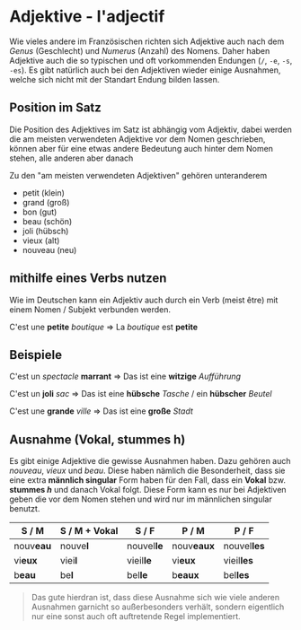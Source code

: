 # Adjektive - l'adjectif

Wie vieles andere im Französischen richten sich Adjektive auch nach dem *Genus* (Geschlecht) und *Numerus* (Anzahl) des Nomens. Daher haben Adjektive auch die so typischen und oft vorkommenden Endungen (`/`, `-e`, `-s`, `-es`). Es gibt natürlich auch bei den Adjektiven wieder einige Ausnahmen, welche sich nicht mit der Standart Endung bilden lassen.

## Position im Satz

Die Position des Adjektives im Satz ist abhängig vom Adjektiv, dabei werden die am meisten verwendeten Adjektive vor dem Nomen geschrieben, können aber für eine etwas andere Bedeutung auch hinter dem Nomen stehen, alle anderen aber danach

Zu den "am meisten verwendeten Adjektiven" gehören unteranderem

- petit (klein)
- grand (groß)
- bon (gut)
- beau (schön)
- joli (hübsch)
- vieux (alt)
- nouveau (neu)

## mithilfe eines Verbs nutzen

Wie im Deutschen kann ein Adjektiv auch durch ein Verb (meist être) mit einem Nomen / Subjekt verbunden werden.

C'est une **petite** *boutique* $\Longrightarrow$ La *boutique* est **petite**

## Beispiele

C'est un *spectacle* **marrant** $\Longrightarrow$ Das ist eine **witzige** *Aufführung*

C'est un **joli** *sac* $\Longrightarrow$ Das ist eine **hübsche** *Tasche* / ein **hübscher** *Beutel*

C'est une **grande** *ville* $\Longrightarrow$ Das ist eine **große** *Stadt*



## Ausnahme (Vokal, stummes h)

Es gibt einige Adjektive die gewisse Ausnahmen haben. Dazu gehören auch *nouveau*, *vieux* und *beau*. Diese haben nämlich die Besonderheit, dass sie eine extra **männlich singular** Form haben für den Fall, dass ein **Vokal** bzw. **stummes *h*** und danach Vokal folgt. Diese Form kann es nur bei Adjektiven geben die vor dem Nomen stehen und wird nur im männlichen singular benutzt.

| S / M       | S / M + Vokal | S / F        | P / M        | P / F         |
| ----------- | ------------- | ------------ | ------------ | ------------- |
| nouv**eau** | nouve**l**    | nouvel**le** | nouv**eaux** | nouvel**les** |
| vi**eux**   | viei**l**     | vieil**le**  | vi**eux**    | vieil**les**  |
| b**eau**    | be**l**       | bel**le**    | b**eaux**    | bel**les**    |

> Das gute hierdran ist, dass diese Ausnahme sich wie viele anderen Ausnahmen garnicht so außerbesonders verhält, sondern eigentlich nur eine sonst auch oft auftretende Regel implementiert.